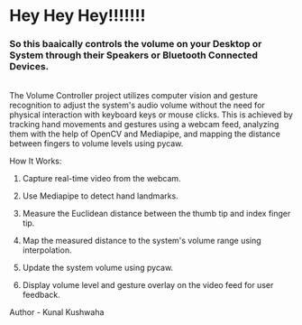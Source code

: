 # Hey Hey Hey!!!!!!! 

<h3>So this baaically controls the volume on your Desktop or System through their Speakers or Bluetooth Connected Devices.</h3><br>
The Volume Controller project utilizes computer vision and gesture recognition to adjust the system's audio volume without the need for physical interaction with keyboard keys or mouse clicks. This is achieved by tracking hand movements and gestures using a webcam feed, analyzing them with the help of OpenCV and Mediapipe, and mapping the distance between fingers to volume levels using pycaw.<br>

How It Works:
1. Capture real-time video from the webcam.

2. Use Mediapipe to detect hand landmarks.

3. Measure the Euclidean distance between the thumb tip and index finger tip.

4. Map the measured distance to the system's volume range using interpolation.

5. Update the system volume using pycaw.

6. Display volume level and gesture overlay on the video feed for user feedback.

Author - Kunal Kushwaha
